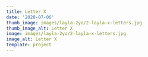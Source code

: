```yaml
--- 
title: Letter X
date: '2020-07-06'
thumb_image: images/layla-2yo/2-layla-x-letters.jpg
thumb_image_alt: Letter X
image: images/layla-2yo/2-layla-x-letters.jpg
image_alt: Letter X
template: project
---
```

